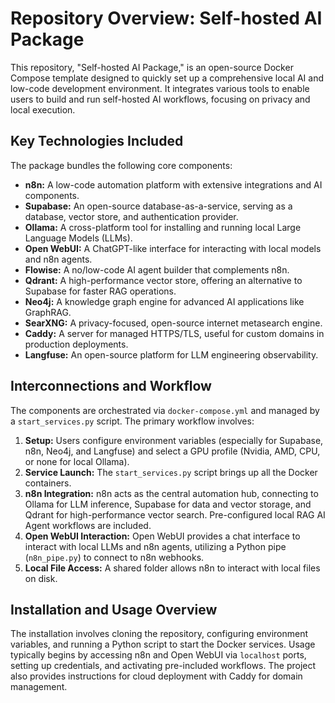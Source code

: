 # Repository Overview: Self-hosted AI Package

This repository, "Self-hosted AI Package," is an open-source Docker Compose template designed to quickly set up a comprehensive local AI and low-code development environment. It integrates various tools to enable users to build and run self-hosted AI workflows, focusing on privacy and local execution.

## Key Technologies Included

The package bundles the following core components:

*   **n8n:** A low-code automation platform with extensive integrations and AI components.
*   **Supabase:** An open-source database-as-a-service, serving as a database, vector store, and authentication provider.
*   **Ollama:** A cross-platform tool for installing and running local Large Language Models (LLMs).
*   **Open WebUI:** A ChatGPT-like interface for interacting with local models and n8n agents.
*   **Flowise:** A no/low-code AI agent builder that complements n8n.
*   **Qdrant:** A high-performance vector store, offering an alternative to Supabase for faster RAG operations.
*   **Neo4j:** A knowledge graph engine for advanced AI applications like GraphRAG.
*   **SearXNG:** A privacy-focused, open-source internet metasearch engine.
*   **Caddy:** A server for managed HTTPS/TLS, useful for custom domains in production deployments.
*   **Langfuse:** An open-source platform for LLM engineering observability.

## Interconnections and Workflow

The components are orchestrated via `docker-compose.yml` and managed by a `start_services.py` script. The primary workflow involves:

1.  **Setup:** Users configure environment variables (especially for Supabase, n8n, Neo4j, and Langfuse) and select a GPU profile (Nvidia, AMD, CPU, or none for local Ollama).
2.  **Service Launch:** The `start_services.py` script brings up all the Docker containers.
3.  **n8n Integration:** n8n acts as the central automation hub, connecting to Ollama for LLM inference, Supabase for data and vector storage, and Qdrant for high-performance vector search. Pre-configured local RAG AI Agent workflows are included.
4.  **Open WebUI Interaction:** Open WebUI provides a chat interface to interact with local LLMs and n8n agents, utilizing a Python pipe (`n8n_pipe.py`) to connect to n8n webhooks.
5.  **Local File Access:** A shared folder allows n8n to interact with local files on disk.

## Installation and Usage Overview

The installation involves cloning the repository, configuring environment variables, and running a Python script to start the Docker services. Usage typically begins by accessing n8n and Open WebUI via `localhost` ports, setting up credentials, and activating pre-included workflows. The project also provides instructions for cloud deployment with Caddy for domain management.